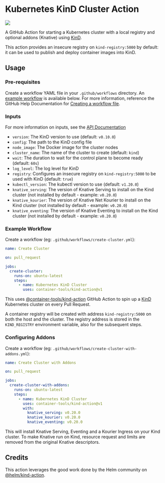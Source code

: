 # Kubernetes KinD Cluster Action

[![](https://github.com/container-tools/kind-action/workflows/Test/badge.svg?branch=main)](https://github.com/container-tools/kind-action/actions)

A GitHub Action for starting a Kubernetes cluster with a local registry and optional addons (Knative) using [KinD](https://kind.sigs.k8s.io/).

This action provides an insecure registry on `kind-registry:5000` by default: it can be used to publish and deploy container images into KinD.

## Usage

### Pre-requisites

Create a workflow YAML file in your `.github/workflows` directory. An [example workflow](#example-workflow) is available below.
For more information, reference the GitHub Help Documentation for [Creating a workflow file](https://help.github.com/en/articles/configuring-a-workflow#creating-a-workflow-file).

### Inputs

For more information on inputs, see the [API Documentation](https://developer.github.com/v3/repos/releases/#input)

- `version`: The KinD version to use (default: `v0.10.0`)
- `config`: The path to the KinD config file
- `node_image`: The Docker image for the cluster nodes
- `cluster_name`: The name of the cluster to create (default: `kind`)
- `wait`: The duration to wait for the control plane to become ready (default: `60s`)
- `log_level`: The log level for KinD
- `registry`: Configures an insecure registry on `kind-registry:5000` to be used with KinD (default: `true`)
- `kubectl_version`: The kubectl version to use (default: `v1.20.0`)
- `knative_serving`: The version of Knative Serving to install on the Kind cluster (not installed by default - example: `v0.20.0`)
- `knative_kourier`: The version of Knative Net Kourier to install on the Kind cluster (not installed by default - example: `v0.20.0`)
- `knative_eventing`: The version of Knative Eventing to install on the Kind cluster (not installed by default - example: `v0.20.0`)

### Example Workflow

Create a workflow (eg: `.github/workflows/create-cluster.yml`):

```yaml
name: Create Cluster

on: pull_request

jobs:
  create-cluster:
    runs-on: ubuntu-latest
    steps:
      - name: Kubernetes KinD Cluster
        uses: container-tools/kind-action@v1
```

This uses [@container-tools/kind-action](https://www.github.com/container-tools/kind-action) GitHub Action to spin up a [KinD](https://kind.sigs.k8s.io/) Kubernetes cluster on every Pull Request.

A container registry will be created with address `kind-registry:5000` on both the host and the cluster.
The registry address is stored in the `KIND_REGISTRY` environment variable, also for the subsequent steps.

### Configuring Addons

Create a workflow (eg: `.github/workflows/create-cluster-with-addons.yml`):

```yaml
name: Create Cluster with Addons

on: pull_request

jobs:
  create-cluster-with-addons:
    runs-on: ubuntu-latest
    steps:
      - name: Kubernetes KinD Cluster
        uses: container-tools/kind-action@v1
        with:
          knative_serving: v0.20.0
          knative_kourier: v0.20.0
          knative_eventing: v0.20.0
```

This will install Knative Serving, Eventing and a Kourier Ingress on your Kind cluster. To make Knative run on Kind, resource request and limits are removed from the original Knative descriptors.

## Credits

This action leverages the good work done by the Helm community on [@helm/kind-action](https://www.github.com/helm/kind-action).

